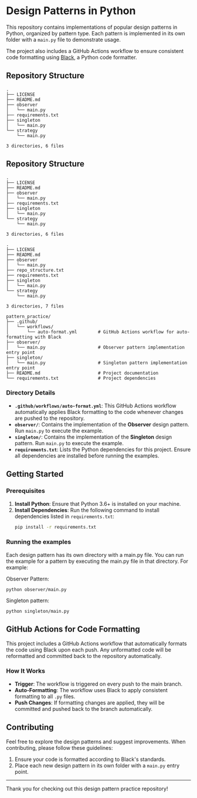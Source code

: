 # Design Patterns in Python

This repository contains implementations of popular design patterns in Python, organized by pattern type. Each pattern is implemented in its own folder with a `main.py` file to demonstrate usage.

The project also includes a GitHub Actions workflow to ensure consistent code formatting using [Black](https://github.com/psf/black), a Python code formatter.

## Repository Structure
```plaintext
.
├── LICENSE
├── README.md
├── observer
│   └── main.py
├── requirements.txt
├── singleton
│   └── main.py
└── strategy
    └── main.py

3 directories, 6 files
```
## Repository Structure
```plaintext
.
├── LICENSE
├── README.md
├── observer
│   └── main.py
├── requirements.txt
├── singleton
│   └── main.py
└── strategy
    └── main.py

3 directories, 6 files
```
```plaintext
.
├── LICENSE
├── README.md
├── observer
│   └── main.py
├── repo_structure.txt
├── requirements.txt
├── singleton
│   └── main.py
└── strategy
    └── main.py

3 directories, 7 files
```
```plaintext
pattern_practice/
├── .github/
│   └── workflows/
│       └── auto-format.yml        # GitHub Actions workflow for auto-formatting with Black
├── observer/
│   └── main.py                    # Observer pattern implementation entry point
├── singleton/
│   └── main.py                    # Singleton pattern implementation entry point
├── README.md                      # Project documentation
└── requirements.txt               # Project dependencies
```


### Directory Details

- **`.github/workflows/auto-format.yml`**: This GitHub Actions workflow automatically applies Black formatting to the code whenever changes are pushed to the repository.
- **`observer/`**: Contains the implementation of the **Observer** design pattern. Run `main.py` to execute the example.
- **`singleton/`**: Contains the implementation of the **Singleton** design pattern. Run `main.py` to execute the example.
- **`requirements.txt`**: Lists the Python dependencies for this project. Ensure all dependencies are installed before running the examples.

## Getting Started

### Prerequisites

1. **Install Python**: Ensure that Python 3.6+ is installed on your machine.
2. **Install Dependencies**: Run the following command to install dependencies listed in `requirements.txt`:
   ```bash
   pip install -r requirements.txt

### Running the examples

Each design pattern has its own directory with a main.py file. You can run the example for a pattern by executing the main.py file in that directory. For example:

Observer Pattern:

    python observer/main.py

Singleton pattern:

    python singleton/main.py

## GitHub Actions for Code Formatting

This project includes a GitHub Actions workflow that automatically formats the code using Black upon each push. Any unformatted code will be reformatted and committed back to the repository automatically.

### How It Works

- **Trigger**: The workflow is triggered on every push to the main branch.
- **Auto-Formatting**: The workflow uses Black to apply consistent formatting to all `.py` files.
- **Push Changes**: If formatting changes are applied, they will be committed and pushed back to the branch automatically.

## Contributing

Feel free to explore the design patterns and suggest improvements. When contributing, please follow these guidelines:

1. Ensure your code is formatted according to Black's standards.
2. Place each new design pattern in its own folder with a `main.py` entry point.

---

Thank you for checking out this design pattern practice repository!

